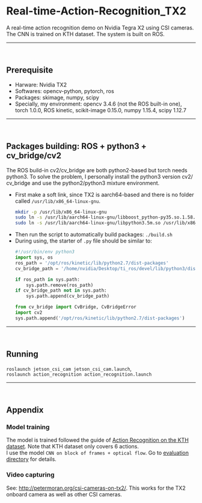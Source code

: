 # Real-time-Action-Recognition_TX2
A real-time action recognition demo on Nvidia Tegra X2 using CSI cameras. The CNN is trained on KTH dataset. The system is built on ROS.

---
<br>

## Prerequisite
* Harware: Nvidia TX2
* Softwares: opencv-python, pytorch, ros
* Packages: skimage, numpy, scipy
* Specially, my environment: 
  opencv 3.4.6 (not the ROS built-in one), torch 1.0.0, ROS kinetic, scikit-image 0.15.0, numpy 1.15.4, scipy 1.12.7

---
<br>

## Packages building: ROS + python3 + cv_bridge/cv2 
The ROS build-in cv2/cv_bridge are both python2-based but torch needs python3. To solve the problem, I personally install the python3 version cv2/ cv_bridge and use the python2/python3 mixture environment.  

* First make a soft link, since TX2 is aarch64-based and there is no folder called `/usr/lib/x86_64-linux-gnu`.
  ```bash
  mkdir -p /usr/lib/x86_64-linux-gnu
  sudo ln -s /usr/lib/aarch64-linux-gnu/libboost_python-py35.so.1.58.0 /usr/lib/x86_64-linux-gnu/libboost_python3.so
  sudo ln -s /usr/lib/aarch64-linux-gnu/libpython3.5m.so /usr/lib/x86_64-linux-gnu/libpython3.5m.so
  ```
* Then run the script to automatically build packages: `./build.sh` 
* During using, the starter of `.py` file should be similar to:
  ```python
  #!/usr/bin/env python3
  import sys, os
  ros_path = '/opt/ros/kinetic/lib/python2.7/dist-packages'
  cv_bridge_path = '/home/nvidia/Desktop/ti_ros/devel/lib/python3/dist-packages'
  
  if ros_path in sys.path:
      sys.path.remove(ros_path)
  if cv_bridge_path not in sys.path:
      sys.path.append(cv_bridge_path)

  from cv_bridge import CvBridge, CvBridgeError
  import cv2
  sys.path.append('/opt/ros/kinetic/lib/python2.7/dist-packages')
  ```
---
<br>

## Running
`roslaunch jetson_csi_cam jetson_csi_cam.launch`,  
`roslaunch action_recognition action_recognition.launch`

---
<br>

## Appendix  
### Model training
The model is trained followed the guide of [Action Recognition on the KTH dataset](https://github.com/vkhoi/KTH-Action-Recognition). Note that KTH dataset only covers 6 actions.   
I use the model `CNN on block of frames + optical flow`. Go to [evaluation directory](./Evaluation) for details.

### Video capturing
See: http://petermoran.org/csi-cameras-on-tx2/. This works for the TX2 onboard camera as well as other CSI cameras.
